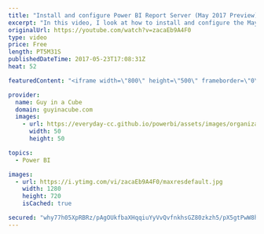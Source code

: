 ```yaml
---
title: "Install and configure Power BI Report Server (May 2017 Preview)"
excerpt: "In this video, I look at how to install and configure the May 2017 Preview of Power BI Report Server. Power BI Report Server has a new standalone install experience and this product allows for Power BI reports to be rendered in the web portal along with paginated reports.  This will get you started with"
originalUrl: https://youtube.com/watch?v=zacaEb9A4F0
type: video
price: Free
length: PT5M31S
publishedDateTime: 2017-05-23T17:08:31Z
heat: 52

featuredContent: "<iframe width=\"800\" height=\"500\" frameborder=\"0\" src=\"https://www.youtube.com/embed/zacaEb9A4F0\" allow=\"accelerometer; autoplay; encrypted-media; gyroscope; picture-in-picture\" allowfullscreen></iframe>"

provider:
  name: Guy in a Cube
  domain: guyinacube.com
  images:
    - url: https://everyday-cc.github.io/powerbi/assets/images/organizations/guyinacube.com-50x50.jpg
      width: 50
      height: 50

topics:
  - Power BI

images:
  - url: https://i.ytimg.com/vi/zacaEb9A4F0/maxresdefault.jpg
    width: 1280
    height: 720
    isCached: true

secured: "why77h05XpRBRz/pAgOUkfbaXHqqiuYyVvQvfnkhsGZ80zkzh5/pX5gtPwW8h7PT6dcOToqM2SokCQ3vAXek04HxAPlj3nk3EYX2WsMrWtXsaiQ9Wi0wIfeFRpBUVyDbPOFkq1i7erMBdgLxiPYuZQp9lkPDdA9Zi25fSgxwhMAt9Gz8M21QODbKzivEHkbvWydsogM6RWQAIUlPbVElaI1uSp3rDxNUYxYsC/KGgxFuTJQdUEaeEXaCcMU1kLY3BX9SLPb3RzEj9/9uxZHh1qniK27J27AtnYdgvJjLR29RmP6Wn66j3/IO6geNJInYl0jAQwEynNod5pofu7GYAPdYlj8ntYb5fCPhJi1jo2geNSUFp/VG3s9vUAGq12fjx6/MkZCQBh4VhbUCB3G2/DfTbs6sda/GuuOcVL1T3ho=;SiYJKekn6Mov5FypDFVAuQ=="
---
```


